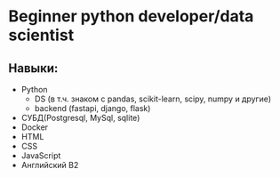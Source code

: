 # Beginner python developer/data scientist
## Навыки:
- Python 
   - DS (в т.ч. знаком с pandas, scikit-learn, scipy, numpy и другие) 
   - backend (fastapi, django, flask)
- СУБД(Postgresql, MySql, sqlite)
- Docker
- HTML
- CSS
- JavaScript
- Английский B2

